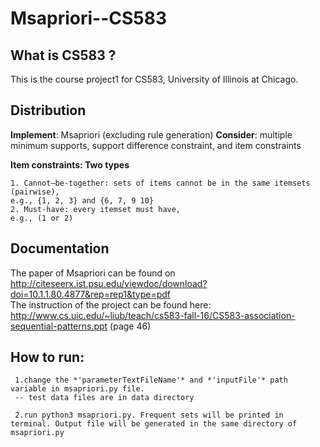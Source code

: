 # Msapriori--CS583
## What is CS583 ?

This is the course project1  for CS583, University of Illinois at Chicago. 

## Distribution

**Implement**:  Msapriori (excluding rule generation)
**Consider**:  multiple minimum supports, support difference constraint, and item constraints

**Item constraints: Two types**  

    1. Cannot–be-together: sets of items cannot be in the same itemsets (pairwise),    
    e.g., {1, 2, 3} and {6, 7, 9 10}  
    2. Must-have: every itemset must have,   
    e.g., (1 or 2)   

## Documentation

The paper of Msapriori can be found on http://citeseerx.ist.psu.edu/viewdoc/download?doi=10.1.1.80.4877&rep=rep1&type=pdf     
The instruction of the project can be found here: http://www.cs.uic.edu/~liub/teach/cs583-fall-16/CS583-association-sequential-patterns.ppt (page 46)      


## How to run:  

     1.change the *'parameterTextFileName'* and *'inputFile'* path variable in msapriori.py file.     
     -- test data files are in data directory    
 
     2.run python3 msapriori.py. Frequent sets will be printed in terminal. Output file will be generated in the same directory of  msapriori.py   
